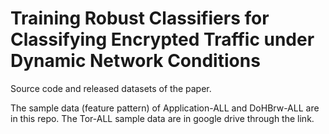 # Training Robust Classifiers for Classifying Encrypted Traffic under Dynamic Network Conditions

Source code and released datasets of the paper.

The sample data (feature pattern) of Application-ALL and DoHBrw-ALL are in this repo. The Tor-ALL sample data are in google drive through the link.

